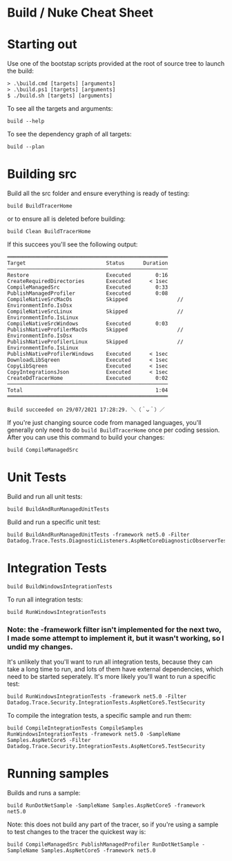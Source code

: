 Build / Nuke Cheat Sheet
========================

# Starting out

Use one of the bootstap scripts provided at the root of source tree to launch the build:

```
> .\build.cmd [targets] [arguments]
> .\build.ps1 [targets] [arguments]
$ ./build.sh [targets] [arguments]
```

To see all the targets and arguments:

```
build --help
```

To see the dependency graph of all targets:

```
build --plan
```

# Building src

Build all the src folder and ensure everything is ready of testing:

```
build BuildTracerHome
```

or to ensure all is deleted before building:

```
build Clean BuildTracerHome
```

If this succees you'll see the following output:

```
════════════════════════════════════════════════════
Target                          Status      Duration
────────────────────────────────────────────────────
Restore                         Executed        0:16
CreateRequiredDirectories       Executed      < 1sec
CompileManagedSrc               Executed        0:33
PublishManagedProfiler          Executed        0:08
CompileNativeSrcMacOs           Skipped                // EnvironmentInfo.IsOsx
CompileNativeSrcLinux           Skipped                // EnvironmentInfo.IsLinux
CompileNativeSrcWindows         Executed        0:03
PublishNativeProfilerMacOs      Skipped                // EnvironmentInfo.IsOsx
PublishNativeProfilerLinux      Skipped                // EnvironmentInfo.IsLinux
PublishNativeProfilerWindows    Executed      < 1sec
DownloadLibSqreen               Executed      < 1sec
CopyLibSqreen                   Executed      < 1sec
CopyIntegrationsJson            Executed      < 1sec
CreateDdTracerHome              Executed        0:02
────────────────────────────────────────────────────
Total                                           1:04
════════════════════════════════════════════════════

Build succeeded on 29/07/2021 17:28:29. ＼（＾ᴗ＾）／
```

If you're just changing source code from managed languages, you'll generally only need to do `build BuildTracerHome` once per coding session. After you can use this command to build your changes:

```
build CompileManagedSrc
```

# Unit Tests

Build and run all unit tests:

```
build BuildAndRunManagedUnitTests
```

Build and run a specific unit test:

```
build BuildAndRunManagedUnitTests -framework net5.0 -Filter Datadog.Trace.Tests.DiagnosticListeners.AspNetCoreDiagnosticObserverTests.CompleteDiagnosticObserverTest
```

# Integration Tests

```
build BuildWindowsIntegrationTests
```

To run all integration tests:

```
build RunWindowsIntegrationTests
```

### Note: the -framework filter isn't implemented for the next two, I made some attempt to implement it, but it wasn't working, so I undid my changes.

It's unlikely that you'll want to run all integration tests, because they can take a long time to run, and lots of them have external dependencies, which need to be started seperately. It's more likely you'll want to run a specific test:

```
build RunWindowsIntegrationTests -framework net5.0 -Filter Datadog.Trace.Security.IntegrationTests.AspNetCore5.TestSecurity 
```

To compile the integration tests, a specific sample and run them:

```
build CompileIntegrationTests CompileSamples RunWindowsIntegrationTests -framework net5.0 -SampleName Samples.AspNetCore5 -Filter Datadog.Trace.Security.IntegrationTests.AspNetCore5.TestSecurity
```

# Running samples

Builds and runs a sample:

```
build RunDotNetSample -SampleName Samples.AspNetCore5 -framework net5.0
```

Note: this does not build any part of the tracer, so if you're using a sample to test changes to the tracer the quickest way is:

```
build CompileManagedSrc PublishManagedProfiler RunDotNetSample -SampleName Samples.AspNetCore5 -framework net5.0
```

